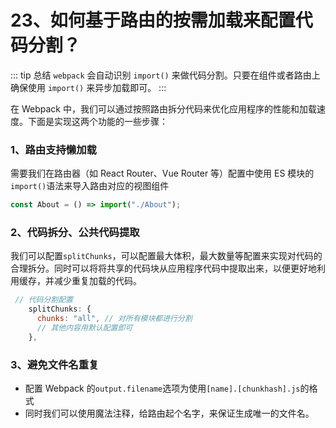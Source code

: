 # 23、如何基于路由的按需加载来配置代码分割？

::: tip 总结
`webpack` 会自动识别 `import()` 来做代码分割。只要在组件或者路由上确保使用 `import()` 来异步加载即可。
:::

在 Webpack 中，我们可以通过按照路由拆分代码来优化应用程序的性能和加载速度。下面是实现这两个功能的一些步骤：

### 1、路由支持懒加载

需要我们在路由器（如 React Router、Vue Router 等）配置中使用 ES 模块的`import()`语法来导入路由对应的视图组件

```js
const About = () => import("./About");
```

### 2、代码拆分、公共代码提取

我们可以配置`splitChunks`，可以配置最大体积，最大数量等配置来实现对代码的合理拆分。同时可以将将共享的代码块从应用程序代码中提取出来，以便更好地利用缓存，并减少重复加载的代码。

```js
 // 代码分割配置
    splitChunks: {
      chunks: "all", // 对所有模块都进行分割
      // 其他内容用默认配置即可
    },
```

### 3、避免文件名重复

- 配置 Webpack 的`output.filename`选项为使用`[name].[chunkhash].js`的格式
- 同时我们可以使用魔法注释，给路由起个名字，来保证生成唯一的文件名。
